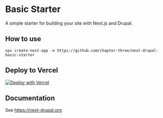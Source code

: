 # Basic Starter

A simple starter for building your site with Next.js and Drupal.

## How to use

`npx create-next-app -e https://github.com/chapter-three/next-drupal-basic-starter`

## Deploy to Vercel

[![Deploy with Vercel](https://vercel.com/button)](https://vercel.com/new/clone?repository-url=https%3A%2F%2Fgithub.com%2Fchapter-three%2Fnext-drupal-basic-starter&env=NEXT_PUBLIC_DRUPAL_BASE_URL,NEXT_IMAGE_DOMAIN,DRUPAL_CLIENT_SECRET,DRUPAL_CLIENT_ID,DRUPAL_PREVIEW_SECRET&envDescription=Connect%20Drupal&envLink=https%3A%2F%2Fnext-drupal.org%2Fdocs%2Fenvironment-variables&demo-title=Next.js%20for%20Drupal&demo-description=A%20statically%20generated%20site%20using%20Next.js%20and%20Drupal.&demo-url=https%3A%2F%2Fcms-drupal.vercel.app%2F)

## Documentation

See https://next-drupal.org
